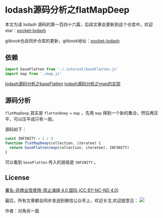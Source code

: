 # lodash源码分析之flatMapDeep

本文为读 lodash 源码的第一百四十六篇，后续文章会更新到这个仓库中，欢迎 star：[pocket-lodash](https://github.com/yeyuqiudeng/pocket-lodash)

gitbook也会同步仓库的更新，gitbook地址：[pocket-lodash](https://www.gitbook.com/book/yeyuqiudeng/pocket-lodash/details)

## 依赖

```javascript
import baseFlatten from './.internal/baseFlatten.js'
import map from './map.js'
```
[lodash源码分析之baseFlatten](internal/baseFlatten.md)
[lodash源码分析之map的实现](./map.md)

## 源码分析

`flatMapDeep` 其实是 `flattenDeep` + `map` ，先用 `map` 得到一个新的集合，然后再压平，可以压平成只有一层。

源码如下：

```javascript
const INFINITY = 1 / 0
function flatMapDeep(collection, iteratee) {
  return baseFlatten(map(collection, iteratee), INFINITY)
}
```

可以看到 `baseFlatten` 传入的层级是 `INFINITY` 。

## License

[署名-非商业性使用-禁止演绎 4.0 国际 (CC BY-NC-ND 4.0)](http://creativecommons.org/licenses/by-nc-nd/4.0/)

最后，所有文章都会同步发送到微信公众号上，欢迎关注,欢迎提意见：  ![](https://raw.githubusercontent.com/yeyuqiudeng/resource/master/images/qrcode_front-end-article.jpg) 

作者：对角另一面 